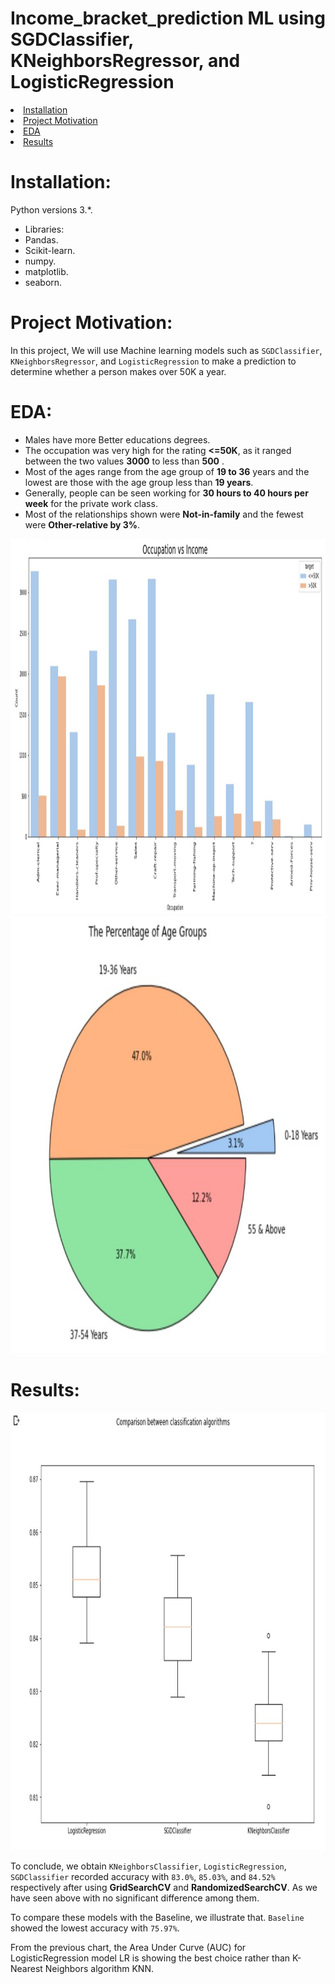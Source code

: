 # Income_bracket_prediction ML using SGDClassifier, KNeighborsRegressor, and LogisticRegression
<li><a href="#Installation">Installation</a></li>
<li><a href="#Project Motivation">Project Motivation</a></li>
<li><a href="#EDA">EDA</a></li>
<li><a href="#Results">Results</a></li>


<a id='Installation'></a>
# Installation:
Python versions 3.*.

- Libraries:
- Pandas.
- Scikit-learn.
- numpy.
- matplotlib.
- seaborn.

<a id='Project Motivation'></a>
# Project Motivation:
In this project, We will use Machine learning models such as  `SGDClassifier`, `KNeighborsRegressor`, and `LogisticRegression` to make a prediction to determine whether a person makes over 50K a year.

<a id='EDA'></a>
# EDA:

- Males have more Better educations degrees.
- The occupation was very high for the rating **<=50K**, as it ranged between the two values **3000** to less than **500** .
- Most of the ages range from the age group of **19 to 36** years and the lowest are those with the age group less than **19 years**.
- Generally, people can be seen working for **30 hours to 40 hours per week** for the private work class.
- Most of the relationships shown were **Not-in-family** and the fewest were **Other-relative by 3%**.

<img width="700" height="600" src="plot1.jpg">
<img width="700" height="700" src="plot2.jpg">



<a id='Results'></a>
# Results:

<img width="700" height="700" src="plot3.jpg">


To conclude, we obtain `KNeighborsClassifier`, `LogisticRegression`, `SGDClassifier` recorded accuracy with `83.0%`, `85.03%`, and `84.52%` respectively after using **GridSearchCV** and **RandomizedSearchCV**. As we have seen above with no significant difference among them.

To compare these models with the Baseline, we illustrate that. `Baseline` showed the lowest accuracy with `75.97%`.

From the previous chart, the Area Under Curve (AUC) for LogisticRegression model LR is showing the best choice rather than K-Nearest Neighbors algorithm KNN.









